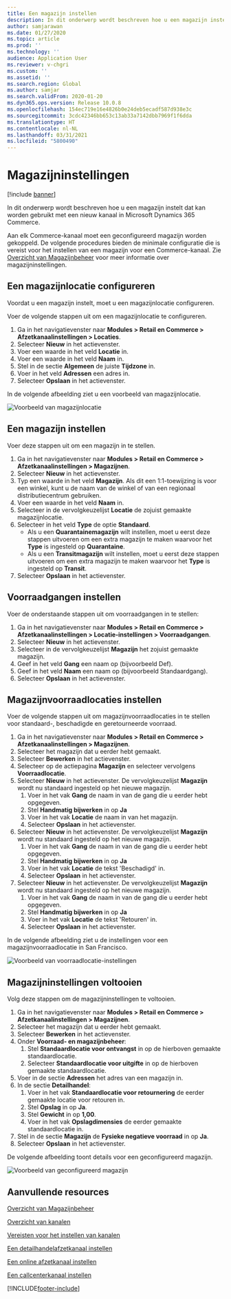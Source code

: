 ```yaml
---
title: Een magazijn instellen
description: In dit onderwerp wordt beschreven hoe u een magazijn instelt dat kan worden gebruikt met een nieuw kanaal in Microsoft Dynamics 365 Commerce.
author: samjarawan
ms.date: 01/27/2020
ms.topic: article
ms.prod: ''
ms.technology: ''
audience: Application User
ms.reviewer: v-chgri
ms.custom: ''
ms.assetid: ''
ms.search.region: Global
ms.author: samjar
ms.search.validFrom: 2020-01-20
ms.dyn365.ops.version: Release 10.0.8
ms.openlocfilehash: 154ec719e16e4826b0e24deb5ecadf587d938e3c
ms.sourcegitcommit: 3cdc42346bb653c13ab33a7142dbb7969f1f6dda
ms.translationtype: HT
ms.contentlocale: nl-NL
ms.lasthandoff: 03/31/2021
ms.locfileid: "5800490"
---
```

# <a name="warehouse-set-up"></a>Magazijninstellingen

[!include [banner](includes/banner.md)]

In dit onderwerp wordt beschreven hoe u een magazijn instelt dat kan worden gebruikt met een nieuw kanaal in Microsoft Dynamics 365 Commerce.

Aan elk Commerce-kanaal moet een geconfigureerd magazijn worden gekoppeld. De volgende procedures bieden de minimale configuratie die is vereist voor het instellen van een magazijn voor een Commerce-kanaal. Zie [Overzicht van Magazijnbeheer](../supply-chain/warehousing/warehouse-management-overview.md?toc=/dynamics365/commerce/toc.json) voor meer informatie over magazijninstellingen.

## <a name="configure-a-warehouse-site"></a>Een magazijnlocatie configureren

Voordat u een magazijn instelt, moet u een magazijnlocatie configureren.

Voer de volgende stappen uit om een magazijnlocatie te configureren.

1. Ga in het navigatievenster naar **Modules \> Retail en Commerce \> Afzetkanaalinstellingen \> Locaties**.
1. Selecteer **Nieuw** in het actievenster.
1. Voer een waarde in het veld **Locatie** in.
1. Voer een waarde in het veld **Naam** in.
1. Stel in de sectie **Algemeen** de juiste **Tijdzone** in.
1. Voer in het veld **Adressen** een adres in.
1. Selecteer **Opslaan** in het actievenster.

In de volgende afbeelding ziet u een voorbeeld van magazijnlocatie.

![Voorbeeld van magazijnlocatie](media/warehouse-site.png)

## <a name="set-up-a-warehouse"></a>Een magazijn instellen

Voer deze stappen uit om een magazijn in te stellen.

1. Ga in het navigatievenster naar **Modules \> Retail en Commerce \> Afzetkanaalinstellingen \> Magazijnen**.
1. Selecteer **Nieuw** in het actievenster.
1. Typ een waarde in het veld **Magazijn**.  Als dit een 1:1-toewijzing is voor een winkel, kunt u de naam van de winkel of van een regionaal distributiecentrum gebruiken.
1. Voer een waarde in het veld **Naam** in.
1. Selecteer in de vervolgkeuzelijst **Locatie** de zojuist gemaakte magazijnlocatie.
1. Selecteer in het veld **Type** de optie **Standaard**.
    - Als u een **Quarantainemagazijn** wilt instellen, moet u eerst deze stappen uitvoeren om een extra magazijn te maken waarvoor het **Type** is ingesteld op **Quarantaine**.
    - Als u een **Transitmagazijn** wilt instellen, moet u eerst deze stappen uitvoeren om een extra magazijn te maken waarvoor het **Type** is ingesteld op **Transit**.
1. Selecteer **Opslaan** in het actievenster.

## <a name="set-up-inventory-aisles"></a>Voorraadgangen instellen

Voer de onderstaande stappen uit om voorraadgangen in te stellen:

1. Ga in het navigatievenster naar **Modules \> Retail en Commerce \> Afzetkanaalinstellingen \> Locatie-instellingen \> Voorraadgangen**.
1. Selecteer **Nieuw** in het actievenster.
1. Selecteer in de vervolgkeuzelijst **Magazijn** het zojuist gemaakte magazijn.
1. Geef in het veld **Gang** een naam op (bijvoorbeeld Def).
1. Geef in het veld **Naam** een naam op (bijvoorbeeld Standaardgang).
1. Selecteer **Opslaan** in het actievenster.

## <a name="set-up-warehouse-inventory-locations"></a>Magazijnvoorraadlocaties instellen

Voer de volgende stappen uit om magazijnvoorraadlocaties in te stellen voor standaard-, beschadigde en geretourneerde voorraad.

1. Ga in het navigatievenster naar **Modules \> Retail en Commerce \> Afzetkanaalinstellingen \> Magazijnen**.
1. Selecteer het magazijn dat u eerder hebt gemaakt.
1. Selecteer **Bewerken** in het actievenster.
1. Selecteer op de actiepagina **Magazijn** en selecteer vervolgens **Voorraadlocatie**.
1. Selecteer **Nieuw** in het actievenster. De vervolgkeuzelijst **Magazijn** wordt nu standaard ingesteld op het nieuwe magazijn.
    1. Voer in het vak **Gang** de naam in van de gang die u eerder hebt opgegeven. 
    1. Stel **Handmatig bijwerken** in op **Ja**
    1. Voer in het vak **Locatie** de naam in van het magazijn.
    1. Selecteer **Opslaan** in het actievenster.
 1. Selecteer **Nieuw** in het actievenster.  De vervolgkeuzelijst **Magazijn** wordt nu standaard ingesteld op het nieuwe magazijn.
    1. Voer in het vak **Gang** de naam in van de gang die u eerder hebt opgegeven.  
    1. Stel **Handmatig bijwerken** in op **Ja**
    1. Voer in het vak **Locatie** de tekst 'Beschadigd' in.
    1. Selecteer **Opslaan** in het actievenster.
 1. Selecteer **Nieuw** in het actievenster.  De vervolgkeuzelijst **Magazijn** wordt nu standaard ingesteld op het nieuwe magazijn.
    1. Voer in het vak **Gang** de naam in van de gang die u eerder hebt opgegeven. 
    1. Stel **Handmatig bijwerken** in op **Ja**
    1. Voer in het vak **Locatie** de tekst 'Retouren' in.
    1. Selecteer **Opslaan** in het actievenster.
    
In de volgende afbeelding ziet u de instellingen voor een magazijnvoorraadlocatie in San Francisco.

![Voorbeeld van voorraadlocatie-instellingen](media/warehouse-inventory-locations.png)
    
## <a name="complete-warehouse-setup"></a>Magazijninstellingen voltooien

Volg deze stappen om de magazijninstellingen te voltooien.

1. Ga in het navigatievenster naar **Modules \> Retail en Commerce \> Afzetkanaalinstellingen \> Magazijnen**.
1. Selecteer het magazijn dat u eerder hebt gemaakt.
1. Selecteer **Bewerken** in het actievenster.
1. Onder **Voorraad- en magazijnbeheer**:
    1. Stel **Standaardlocatie voor ontvangst** in op de hierboven gemaakte standaardlocatie.
    1. Selecteer **Standaardlocatie voor uitgifte** in op de hierboven gemaakte standaardlocatie.
1. Voer in de sectie **Adressen** het adres van een magazijn in.
1. In de sectie **Detailhandel**: 
    1. Voer in het vak **Standaardlocatie voor retournering** de eerder gemaakte locatie voor retouren in.
    1. Stel **Opslag** in op **Ja**.
    1. Stel **Gewicht** in op **1,00**. 
    1. Voer in het vak **Opslagdimensies** de eerder gemaakte standaardlocatie in.
1. Stel in de sectie **Magazijn** de **Fysieke negatieve voorraad** in op **Ja**.
1. Selecteer **Opslaan** in het actievenster.

De volgende afbeelding toont details voor een geconfigureerd magazijn.

![Voorbeeld van geconfigureerd magazijn](media/warehouse-sample.png)

## <a name="additional-resources"></a>Aanvullende resources

[Overzicht van Magazijnbeheer](../supply-chain/warehousing/warehouse-management-overview.md?toc=/dynamics365/commerce/toc.json)

[Overzicht van kanalen](channels-overview.md)

[Vereisten voor het instellen van kanalen](channels-prerequisites.md)

[Een detailhandelafzetkanaal instellen](channel-setup-retail.md)
    
[Een online afzetkanaal instellen](channel-setup-online.md)

[Een callcenterkanaal instellen](channel-setup-callcenter.md)







[!INCLUDE[footer-include](../includes/footer-banner.md)]
